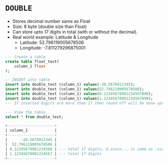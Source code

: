 # `DOUBLE`
- Stores decimal number same as Float
- Size: 8 byte (double size than Float)
- Can store upto 17 digits in total (with or without the decimal).
- Real world example: Latitude & Longitude
	-	Latitude: 52.796119005678506
	-	Longitude: -7.811279296875001

```sql
--- Create a table
create table float_test(
	column_1 float
);

-- INSERT into table
insert into double_test (column_1) values(-20.5678912345);
insert into double_test (column_1) values(52.796119005678506);
insert into double_test (column_1) values(0.12345678901234567890);
insert into double_test (column_1) values(1.12345678901234567890); 
--- If inserted digits are more than 17 then round off will be done upto 17 digits only.

--- View the table
select * from double_test;

+---------------------+
| column_1            |
+---------------------+
|      -20.5678912345 |
|  52.796119005678506 |
| 0.12345678901234568 | --- total 17 digits, 0.xxxxx... is same as .xxxxx...
| 1.12345678901234567 | --- total 17 digits
+---------------------+
```
